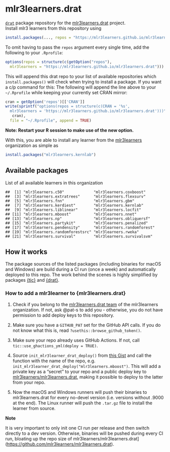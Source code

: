 
# mlr3learners.drat

[`drat`](https://github.com/eddelbuettel/drat) package repository for
the
[mlr3learners.drat](https://github.com/mlr3learners/mlr3learners.drat)
project.  
Install mlr3 learners from this repository
using

``` r
install.packages(..., repos = "https://mlr3learners.github.io/mlr3learners.drat")
```

To omit having to pass the `repos` argument every single time, add the
following to your `.Rprofile`:

``` r
options(repos = structure(c(getOption("repos"),
  mlr3learners = "https://mlr3learners.github.io/mlr3learners.drat")))
```

This will append this drat repo to your list of available repositories
which `install.packages()` will check when trying to install a package.
If you want a c/p command for this: The following will append the line
above to your `~/.Rprofile` while keeping your currently set CRAN
mirror:

``` r
cran = getOption('repos')[['CRAN']] 
write(sprintf("options(repos = structure(c(CRAN = '%s',
  mlr3learners = 'https://mlr3learners.github.io/mlr3learners.drat')))",
   cran),
  file = "~/.Rprofile", append = TRUE)
```

**Note: Restart your R session to make use of the new option.**

With this, you are able to install any learner from the
[mlr3learners](https://github.com/mlr3learners) organization as simple
as

``` r
install.packages("mlr3learners.kernlab")
```

## Available packages

List of all available learners in this
    organization

    ##  [1] "mlr3learners.c50"             "mlr3learners.coxboost"       
    ##  [3] "mlr3learners.extratrees"      "mlr3learners.flexsurv"       
    ##  [5] "mlr3learners.fnn"             "mlr3learners.gbm"            
    ##  [7] "mlr3learners.kerdiest"        "mlr3learners.kernlab"        
    ##  [9] "mlr3learners.liblinear"       "mlr3learners.locfit"         
    ## [11] "mlr3learners.mboost"          "mlr3learners.nnet"           
    ## [13] "mlr3learners.np"              "mlr3learners.obliquersf"     
    ## [15] "mlr3learners.partykit"        "mlr3learners.penalized"      
    ## [17] "mlr3learners.pendensity"      "mlr3learners.randomforest"   
    ## [19] "mlr3learners.randomforestsrc" "mlr3learners.rweka"          
    ## [21] "mlr3learners.survival"        "mlr3learners.survivalsvm"

## How it works

The package sources of the listed packages (including binaries for macOS
and Windows) are build during a CI run (once a week) and automatically
deployed to this repo. The work behind the scenes is highly simplified
by packages [{tic}](https://github.com/ropensci/tic) and
[{drat}](https://github.com/eddelbuettel/drat).

### How to add a mlr3learner to {mlr3learners.drat}

1.  Check if you belong to the [mlr3learners.drat
    team](https://github.com/orgs/mlr3learners/teams/mlr3learners-drat)
    of the mlr3learners organization. If not, ask @pat-s to add you -
    otherwise, you do not have permission to add deploy keys to this
    repository.

2.  Make sure you have a `GITHUB_PAT` set for the GitHub API calls. If
    you do not know what this is, read
    `?usethis::browse_github_token()`.

3.  Make sure your repo already uses GitHub Actions. If not, call
    `tic::use_ghactions_yml(deploy = TRUE)`.

4.  Source `init_mlr3learner_drat_deploy()` from [this
    Gist](https://gist.github.com/pat-s/be7b0ebc6953726d5a51a171742c3e21)
    and call the function with the name of the repo, e.g.
    `init_mlr3learner_drat_deploy("mlr3learners.mboost")`. This will add
    a private key as a “secret” to your repo and a public deploy key to
    [mlr3learners/mlr3learners.drat](https://github.com/mlr3learners/mlr3learners.drat),
    making it possible to deploy to the latter from your repo.

5.  Now the macOS and Windows runners will push their binaries to
    mlr3learners.drat for every no-devel version (i.e. versions without
    .9000 at the end). The Linux runner will push the `.tar.gz` file to
    install the learner from source.

**Note**

It is very important to only init one CI run per release and then switch
directly to a dev version. Otherwise, binaries will be pushed during
every CI run, bloating up the repo size of
mlr3learners/mlr3learners.drat\](<https://github.com/mlr3learners/mlr3learners.drat>).
